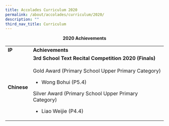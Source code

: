 ```yaml
---
title: Accolades Curriculum 2020
permalink: /about/accolades/curriculum/2020/
description: ""
third_nav_title: Curriculum
---
```


<p style="text-align: center;"><strong>2020 Achievements</strong></p>
<table>
<tbody>
<tr>
<td><strong>IP</strong></td>
<td><strong>Achievements</strong></td>
</tr>
<tr>
<td><strong>Chinese</strong></td>
<td><strong>3rd School Text Recital Competition 2020 (Finals)</strong><br /><br />Gold Award (Primary School Upper Primary Category)<br />
<ul>
<li>Wong Bohui (P5.4)</li>
</ul>
Silver Award (Primary School Upper Primary Category)<br />
<ul>
<li>Liao Weijie (P4.4)</li>
</ul>
</td>
</tr>
</tbody>
</table>